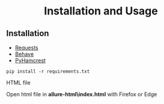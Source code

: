 
<p align="center">
    <h1 align="center">Installation and Usage</h1>
</p>
<p align="center">


## Installation


* [Requests](https://requests-docs-pt.readthedocs.io/pt_BR/latest/user/quickstart.html)
* [Behave](https://behave.readthedocs.io/en/latest/)
* [PyHamcrest](https://github.com/hamcrest/PyHamcrest)

```
pip install -r requirements.txt
```

HTML file

Open html file in <b>allure-html\index.html</b> with Firefox or Edge
